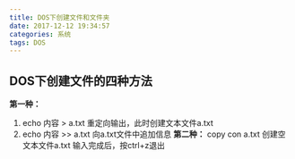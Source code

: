 ```yaml
---
title: DOS下创建文件和文件夹
date: 2017-12-12 19:34:57
categories: 系统
tags: DOS
---
```

## DOS下创建文件的四种方法
**第一种：**
1. echo 内容 > a.txt 重定向输出，此时创建文本文件a.txt 
2. echo 内容 >> a.txt 向a.txt文件中追加信息
**第二种：**
copy con a.txt 创建空文本文件a.txt
输入完成后，按ctrl+z退出
